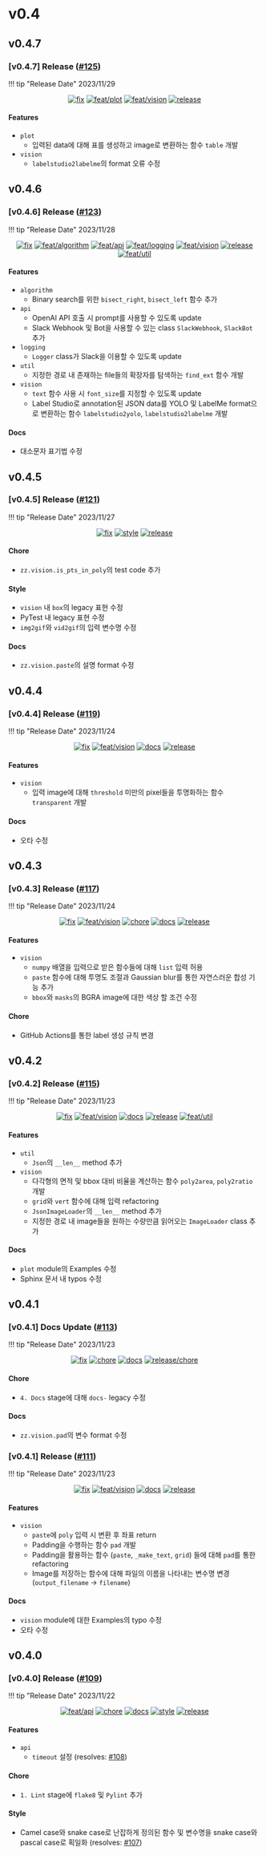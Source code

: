 # v0.4

## v0.4.7

<h3>[v0.4.7] Release (<a href=https://github.com/Zerohertz/zerohertzLib/pull/125>#125</a>)</h3>

!!! tip "Release Date"
    2023/11/29

<p align="center">
<a href="https://github.com/Zerohertz/zerohertzLib/pulls?q=is:pr label:fix"><img src="https://img.shields.io/badge/fix-d73a4a?style=flat-square&logo=github" alt="fix"/></a>
<a href="https://github.com/Zerohertz/zerohertzLib/pulls?q=is:pr label:feat/plot"><img src="https://img.shields.io/badge/feat/plot-968B14?style=flat-square&logo=github" alt="feat/plot"/></a>
<a href="https://github.com/Zerohertz/zerohertzLib/pulls?q=is:pr label:feat/vision"><img src="https://img.shields.io/badge/feat/vision-D1F9CB?style=flat-square&logo=github" alt="feat/vision"/></a>
<a href="https://github.com/Zerohertz/zerohertzLib/pulls?q=is:pr label:release"><img src="https://img.shields.io/badge/release-00FF00?style=flat-square&logo=github" alt="release"/></a>
</p>


<h4>Features</h4>

+ `plot`
    + 입력된 data에 대해 표를 생성하고 image로 변환하는 함수 `table` 개발
+ `vision`
    + `labelstudio2labelme`의 format 오류 수정


## v0.4.6

<h3>[v0.4.6] Release (<a href=https://github.com/Zerohertz/zerohertzLib/pull/123>#123</a>)</h3>

!!! tip "Release Date"
    2023/11/28

<p align="center">
<a href="https://github.com/Zerohertz/zerohertzLib/pulls?q=is:pr label:fix"><img src="https://img.shields.io/badge/fix-d73a4a?style=flat-square&logo=github" alt="fix"/></a>
<a href="https://github.com/Zerohertz/zerohertzLib/pulls?q=is:pr label:feat/algorithm"><img src="https://img.shields.io/badge/feat/algorithm-0759DE?style=flat-square&logo=github" alt="feat/algorithm"/></a>
<a href="https://github.com/Zerohertz/zerohertzLib/pulls?q=is:pr label:feat/api"><img src="https://img.shields.io/badge/feat/api-541B9A?style=flat-square&logo=github" alt="feat/api"/></a>
<a href="https://github.com/Zerohertz/zerohertzLib/pulls?q=is:pr label:feat/logging"><img src="https://img.shields.io/badge/feat/logging-477A5E?style=flat-square&logo=github" alt="feat/logging"/></a>
<a href="https://github.com/Zerohertz/zerohertzLib/pulls?q=is:pr label:feat/vision"><img src="https://img.shields.io/badge/feat/vision-D1F9CB?style=flat-square&logo=github" alt="feat/vision"/></a>
<a href="https://github.com/Zerohertz/zerohertzLib/pulls?q=is:pr label:release"><img src="https://img.shields.io/badge/release-00FF00?style=flat-square&logo=github" alt="release"/></a>
<a href="https://github.com/Zerohertz/zerohertzLib/pulls?q=is:pr label:feat/util"><img src="https://img.shields.io/badge/feat/util-DEBEAA?style=flat-square&logo=github" alt="feat/util"/></a>
</p>


<h4>Features</h4>

+ `algorithm`
    + Binary search를 위한 `bisect_right`, `bisect_left` 함수 추가
+ `api`
    + OpenAI API 호출 시 prompt를 사용할 수 있도록 update
    + Slack Webhook 및 Bot을 사용할 수 있는 class `SlackWebhook`, `SlackBot` 추가
+ `logging`
    + `Logger` class가 Slack을 이용할 수 있도록 update
+ `util`
    + 지정한 경로 내 존재하는 file들의 확장자를 탐색하는 `find_ext` 함수 개발
+ `vision`
    + `text` 함수 사용 시 `font_size`를 지정할 수 있도록 update
    + Label Studio로 annotation된 JSON data를 YOLO 및 LabelMe format으로 변환하는 함수 `labelstudio2yolo`, `labelstudio2labelme` 개발

<h4>Docs</h4>

+ 대소문자 표기법 수정


## v0.4.5

<h3>[v0.4.5] Release (<a href=https://github.com/Zerohertz/zerohertzLib/pull/121>#121</a>)</h3>

!!! tip "Release Date"
    2023/11/27

<p align="center">
<a href="https://github.com/Zerohertz/zerohertzLib/pulls?q=is:pr label:fix"><img src="https://img.shields.io/badge/fix-d73a4a?style=flat-square&logo=github" alt="fix"/></a>
<a href="https://github.com/Zerohertz/zerohertzLib/pulls?q=is:pr label:style"><img src="https://img.shields.io/badge/style-03A17F?style=flat-square&logo=github" alt="style"/></a>
<a href="https://github.com/Zerohertz/zerohertzLib/pulls?q=is:pr label:release"><img src="https://img.shields.io/badge/release-00FF00?style=flat-square&logo=github" alt="release"/></a>
</p>


<h4>Chore</h4>

+ `zz.vision.is_pts_in_poly`의 test code 추가

<h4>Style</h4>

+ `vision` 내 `box`의 legacy 표현 수정
+ PyTest 내 legacy 표현 수정
+ `img2gif`와 `vid2gif`의 입력 변수명 수정

<h4>Docs</h4>

+ `zz.vision.paste`의 설명 format 수정


## v0.4.4

<h3>[v0.4.4] Release (<a href=https://github.com/Zerohertz/zerohertzLib/pull/119>#119</a>)</h3>

!!! tip "Release Date"
    2023/11/24

<p align="center">
<a href="https://github.com/Zerohertz/zerohertzLib/pulls?q=is:pr label:fix"><img src="https://img.shields.io/badge/fix-d73a4a?style=flat-square&logo=github" alt="fix"/></a>
<a href="https://github.com/Zerohertz/zerohertzLib/pulls?q=is:pr label:feat/vision"><img src="https://img.shields.io/badge/feat/vision-D1F9CB?style=flat-square&logo=github" alt="feat/vision"/></a>
<a href="https://github.com/Zerohertz/zerohertzLib/pulls?q=is:pr label:docs"><img src="https://img.shields.io/badge/docs-E1B40A?style=flat-square&logo=github" alt="docs"/></a>
<a href="https://github.com/Zerohertz/zerohertzLib/pulls?q=is:pr label:release"><img src="https://img.shields.io/badge/release-00FF00?style=flat-square&logo=github" alt="release"/></a>
</p>


<h4>Features</h4>

+ `vision`
    + 입력 image에 대해 ``threshold`` 미만의 pixel들을 투명화하는 함수 `transparent` 개발

<h4>Docs</h4>

+ 오타 수정


## v0.4.3

<h3>[v0.4.3] Release (<a href=https://github.com/Zerohertz/zerohertzLib/pull/117>#117</a>)</h3>

!!! tip "Release Date"
    2023/11/24

<p align="center">
<a href="https://github.com/Zerohertz/zerohertzLib/pulls?q=is:pr label:fix"><img src="https://img.shields.io/badge/fix-d73a4a?style=flat-square&logo=github" alt="fix"/></a>
<a href="https://github.com/Zerohertz/zerohertzLib/pulls?q=is:pr label:feat/vision"><img src="https://img.shields.io/badge/feat/vision-D1F9CB?style=flat-square&logo=github" alt="feat/vision"/></a>
<a href="https://github.com/Zerohertz/zerohertzLib/pulls?q=is:pr label:chore"><img src="https://img.shields.io/badge/chore-fef2c0?style=flat-square&logo=github" alt="chore"/></a>
<a href="https://github.com/Zerohertz/zerohertzLib/pulls?q=is:pr label:docs"><img src="https://img.shields.io/badge/docs-E1B40A?style=flat-square&logo=github" alt="docs"/></a>
<a href="https://github.com/Zerohertz/zerohertzLib/pulls?q=is:pr label:release"><img src="https://img.shields.io/badge/release-00FF00?style=flat-square&logo=github" alt="release"/></a>
</p>


<h4>Features</h4>

+ `vision`
    + `numpy` 배열을 입력으로 받은 함수들에 대해 `list` 입력 허용
    + `paste` 함수에 대해 투명도 조절과 Gaussian blur를 통한 자연스러운 합성 기능 추가
    + `bbox`와 `masks`의 BGRA image에 대한 색상 할 조건 수정

<h4>Chore</h4>

+ GitHub Actions를 통한 label 생성 규칙 변경


## v0.4.2

<h3>[v0.4.2] Release (<a href=https://github.com/Zerohertz/zerohertzLib/pull/115>#115</a>)</h3>

!!! tip "Release Date"
    2023/11/23

<p align="center">
<a href="https://github.com/Zerohertz/zerohertzLib/pulls?q=is:pr label:fix"><img src="https://img.shields.io/badge/fix-d73a4a?style=flat-square&logo=github" alt="fix"/></a>
<a href="https://github.com/Zerohertz/zerohertzLib/pulls?q=is:pr label:feat/vision"><img src="https://img.shields.io/badge/feat/vision-D1F9CB?style=flat-square&logo=github" alt="feat/vision"/></a>
<a href="https://github.com/Zerohertz/zerohertzLib/pulls?q=is:pr label:docs"><img src="https://img.shields.io/badge/docs-E1B40A?style=flat-square&logo=github" alt="docs"/></a>
<a href="https://github.com/Zerohertz/zerohertzLib/pulls?q=is:pr label:release"><img src="https://img.shields.io/badge/release-00FF00?style=flat-square&logo=github" alt="release"/></a>
<a href="https://github.com/Zerohertz/zerohertzLib/pulls?q=is:pr label:feat/util"><img src="https://img.shields.io/badge/feat/util-DEBEAA?style=flat-square&logo=github" alt="feat/util"/></a>
</p>


<h4>Features</h4>

+ `util`
    + `Json`의 `__len__` method 추가
+ `vision`
    + 다각형의 면적 및 bbox 대비 비율을 계산하는 함수 `poly2area`, `poly2ratio` 개발
    + `grid`와 `vert` 함수에 대해 입력 refactoring
    + `JsonImageLoader`의 `__len__` method 추가
    + 지정한 경로 내 image들을 원하는 수량만큼 읽어오는 `ImageLoader` class 추가

<h4>Docs</h4>

+ `plot` module의 Examples 수정
+ Sphinx 문서 내 typos 수정


## v0.4.1

<h3>[v0.4.1] Docs Update (<a href=https://github.com/Zerohertz/zerohertzLib/pull/113>#113</a>)</h3>

!!! tip "Release Date"
    2023/11/23

<p align="center">
<a href="https://github.com/Zerohertz/zerohertzLib/pulls?q=is:pr label:fix"><img src="https://img.shields.io/badge/fix-d73a4a?style=flat-square&logo=github" alt="fix"/></a>
<a href="https://github.com/Zerohertz/zerohertzLib/pulls?q=is:pr label:chore"><img src="https://img.shields.io/badge/chore-fef2c0?style=flat-square&logo=github" alt="chore"/></a>
<a href="https://github.com/Zerohertz/zerohertzLib/pulls?q=is:pr label:docs"><img src="https://img.shields.io/badge/docs-E1B40A?style=flat-square&logo=github" alt="docs"/></a>
<a href="https://github.com/Zerohertz/zerohertzLib/pulls?q=is:pr label:release/chore"><img src="https://img.shields.io/badge/release/chore-22FD7F?style=flat-square&logo=github" alt="release/chore"/></a>
</p>


<h4>Chore</h4>

+ `4. Docs` stage에 대해 `docs-` legacy 수정

<h4>Docs</h4>

+ `zz.vision.pad`의 변수 format 수정


<h3>[v0.4.1] Release (<a href=https://github.com/Zerohertz/zerohertzLib/pull/111>#111</a>)</h3>

!!! tip "Release Date"
    2023/11/23

<p align="center">
<a href="https://github.com/Zerohertz/zerohertzLib/pulls?q=is:pr label:fix"><img src="https://img.shields.io/badge/fix-d73a4a?style=flat-square&logo=github" alt="fix"/></a>
<a href="https://github.com/Zerohertz/zerohertzLib/pulls?q=is:pr label:feat/vision"><img src="https://img.shields.io/badge/feat/vision-D1F9CB?style=flat-square&logo=github" alt="feat/vision"/></a>
<a href="https://github.com/Zerohertz/zerohertzLib/pulls?q=is:pr label:docs"><img src="https://img.shields.io/badge/docs-E1B40A?style=flat-square&logo=github" alt="docs"/></a>
<a href="https://github.com/Zerohertz/zerohertzLib/pulls?q=is:pr label:release"><img src="https://img.shields.io/badge/release-00FF00?style=flat-square&logo=github" alt="release"/></a>
</p>


<h4>Features</h4>

+ `vision`
    + `paste`에 `poly` 입력 시 변환 후 좌표 return
    + Padding을 수행하는 함수 `pad` 개발
    + Padding을 활용하는 함수 (`paste`, `_make_text`, `grid`) 들에 대해 `pad`를 통한 refactoring
    + Image를 저장하는 함수에 대해 파일의 이름을 나타내는 변수명 변경 (`output_filename` → `filename`)

<h4>Docs</h4>

+ `vision` module에 대한 Examples의 typo 수정
+ 오타 수정


## v0.4.0

<h3>[v0.4.0] Release (<a href=https://github.com/Zerohertz/zerohertzLib/pull/109>#109</a>)</h3>

!!! tip "Release Date"
    2023/11/22

<p align="center">
<a href="https://github.com/Zerohertz/zerohertzLib/pulls?q=is:pr label:feat/api"><img src="https://img.shields.io/badge/feat/api-541B9A?style=flat-square&logo=github" alt="feat/api"/></a>
<a href="https://github.com/Zerohertz/zerohertzLib/pulls?q=is:pr label:chore"><img src="https://img.shields.io/badge/chore-fef2c0?style=flat-square&logo=github" alt="chore"/></a>
<a href="https://github.com/Zerohertz/zerohertzLib/pulls?q=is:pr label:docs"><img src="https://img.shields.io/badge/docs-E1B40A?style=flat-square&logo=github" alt="docs"/></a>
<a href="https://github.com/Zerohertz/zerohertzLib/pulls?q=is:pr label:style"><img src="https://img.shields.io/badge/style-03A17F?style=flat-square&logo=github" alt="style"/></a>
<a href="https://github.com/Zerohertz/zerohertzLib/pulls?q=is:pr label:release"><img src="https://img.shields.io/badge/release-00FF00?style=flat-square&logo=github" alt="release"/></a>
</p>


<h4>Features</h4>

+ `api`
    + `timeout` 설정 (resolves: <a href="https://github.com/Zerohertz/zerohertzLib/issues/108">#108</a>)

<h4>Chore</h4>

+ `1. Lint` stage에 `flake8` 및 `Pylint` 추가

<h4>Style</h4>

+ Camel case와 snake case로 난잡하게 정의된 함수 및 변수명을 snake case와 pascal case로 획일화 (resolves: <a href="https://github.com/Zerohertz/zerohertzLib/issues/107">#107</a>)
